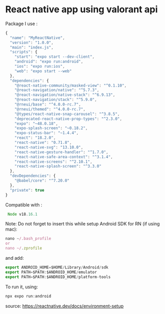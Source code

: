 # React native app using valorant api
Package I use :
```javascript
{
  "name": "MyReactNative",
  "version": "1.0.0",
  "main": "index.js",
  "scripts": {
    "start": "expo start --dev-client",
    "android": "expo run:android",
    "ios": "expo run:ios",
    "web": "expo start --web"
  },
  "dependencies": {
    "@react-native-community/masked-view": "^0.1.10",
    "@react-navigation/native": "^5.7.3",
    "@react-navigation/native-stack": "^6.9.13",
    "@react-navigation/stack": "^5.9.0",
    "@rneui/base": "^4.0.0-rc.7",
    "@rneui/themed": "^4.0.0-rc.7",
    "@types/react-native-snap-carousel": "^3.8.5",
    "deprecated-react-native-prop-types": "^2.3.0",
    "expo": "~48.0.18",
    "expo-splash-screen": "~0.18.2",
    "expo-status-bar": "~1.4.4",
    "react": "18.2.0",
    "react-native": "0.71.8",
    "react-native-svg": "13.10.0",
    "react-native-gesture-handler": "^1.7.0",
    "react-native-safe-area-context": "^3.1.4",
    "react-native-screens": "^2.10.1",
    "react-native-splash-screen": "^3.3.0"
  },
  "devDependencies": {
    "@babel/core": "^7.20.0"
  },
  "private": true
}
```

Compatible with :
```javascript
 Node v18.16.1
```

Note:
Do not forget to insert this while setup Android SDK for RN (if using mac):
```javascript
nano ~/.bash_profile
or
nano ~/.zprofile
```
and add:
```javascript
export ANDROID_HOME=$HOME/Library/Android/sdk
export PATH=$PATH:$ANDROID_HOME/emulator
export PATH=$PATH:$ANDROID_HOME/platform-tools
```

To run it, using:
```javascript
npx expo run:android
```
source: https://reactnative.dev/docs/environment-setup
